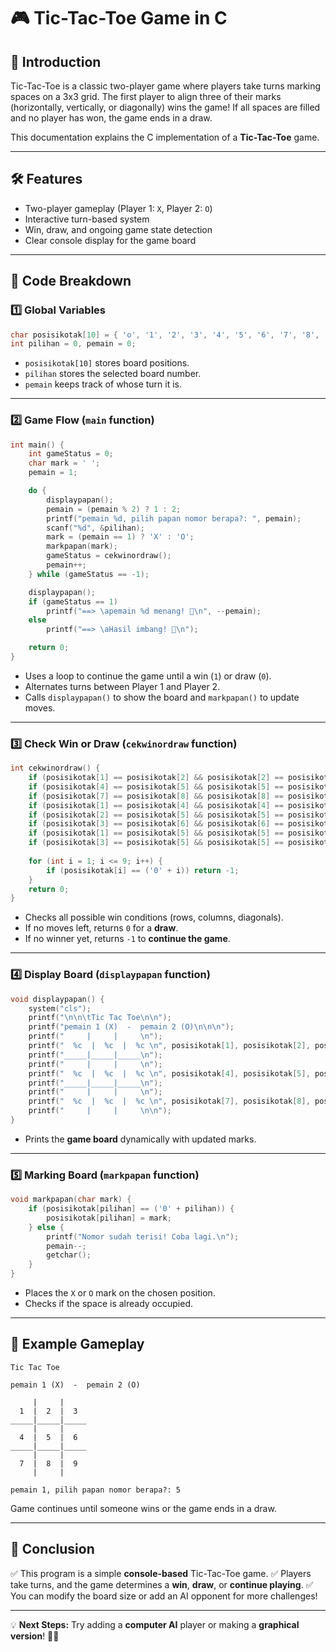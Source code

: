 # 🎮 Tic-Tac-Toe Game in C

## 📌 Introduction
Tic-Tac-Toe is a classic two-player game where players take turns marking spaces on a 3x3 grid. The first player to align three of their marks (horizontally, vertically, or diagonally) wins the game! If all spaces are filled and no player has won, the game ends in a draw.

This documentation explains the C implementation of a **Tic-Tac-Toe** game.

---

## 🛠️ Features
- Two-player gameplay (Player 1: `X`, Player 2: `O`)
- Interactive turn-based system
- Win, draw, and ongoing game state detection
- Clear console display for the game board

---

## 📜 Code Breakdown
### 1️⃣ **Global Variables**
```c
char posisikotak[10] = { 'o', '1', '2', '3', '4', '5', '6', '7', '8', '9' };
int pilihan = 0, pemain = 0;
```
- `posisikotak[10]` stores board positions.
- `pilihan` stores the selected board number.
- `pemain` keeps track of whose turn it is.

---
### 2️⃣ **Game Flow (`main` function)**
```c
int main() {
    int gameStatus = 0;
    char mark = ' ';
    pemain = 1;

    do {
        displaypapan();
        pemain = (pemain % 2) ? 1 : 2;
        printf("pemain %d, pilih papan nomor berapa?: ", pemain);
        scanf("%d", &pilihan);
        mark = (pemain == 1) ? 'X' : 'O';
        markpapan(mark);
        gameStatus = cekwinordraw();
        pemain++;
    } while (gameStatus == -1);

    displaypapan();
    if (gameStatus == 1)
        printf("==> \apemain %d menang! 🎉\n", --pemain);
    else
        printf("==> \aHasil imbang! 🤝\n");

    return 0;
}
```
- Uses a loop to continue the game until a win (`1`) or draw (`0`).
- Alternates turns between Player 1 and Player 2.
- Calls `displaypapan()` to show the board and `markpapan()` to update moves.

---
### 3️⃣ **Check Win or Draw (`cekwinordraw` function)**
```c
int cekwinordraw() {
    if (posisikotak[1] == posisikotak[2] && posisikotak[2] == posisikotak[3]) return 1;
    if (posisikotak[4] == posisikotak[5] && posisikotak[5] == posisikotak[6]) return 1;
    if (posisikotak[7] == posisikotak[8] && posisikotak[8] == posisikotak[9]) return 1;
    if (posisikotak[1] == posisikotak[4] && posisikotak[4] == posisikotak[7]) return 1;
    if (posisikotak[2] == posisikotak[5] && posisikotak[5] == posisikotak[8]) return 1;
    if (posisikotak[3] == posisikotak[6] && posisikotak[6] == posisikotak[9]) return 1;
    if (posisikotak[1] == posisikotak[5] && posisikotak[5] == posisikotak[9]) return 1;
    if (posisikotak[3] == posisikotak[5] && posisikotak[5] == posisikotak[7]) return 1;
    
    for (int i = 1; i <= 9; i++) {
        if (posisikotak[i] == ('0' + i)) return -1;
    }
    return 0;
}
```
- Checks all possible win conditions (rows, columns, diagonals).
- If no moves left, returns `0` for a **draw**.
- If no winner yet, returns `-1` to **continue the game**.

---
### 4️⃣ **Display Board (`displaypapan` function)**
```c
void displaypapan() {
    system("cls");
    printf("\n\n\tTic Tac Toe\n\n");
    printf("pemain 1 (X)  -  pemain 2 (O)\n\n\n");
    printf("     |     |     \n");
    printf("  %c  |  %c  |  %c \n", posisikotak[1], posisikotak[2], posisikotak[3]);
    printf("_____|_____|_____\n");
    printf("     |     |     \n");
    printf("  %c  |  %c  |  %c \n", posisikotak[4], posisikotak[5], posisikotak[6]);
    printf("_____|_____|_____\n");
    printf("     |     |     \n");
    printf("  %c  |  %c  |  %c \n", posisikotak[7], posisikotak[8], posisikotak[9]);
    printf("     |     |     \n\n");
}
```
- Prints the **game board** dynamically with updated marks.

---
### 5️⃣ **Marking Board (`markpapan` function)**
```c
void markpapan(char mark) {
    if (posisikotak[pilihan] == ('0' + pilihan)) {
        posisikotak[pilihan] = mark;
    } else {
        printf("Nomor sudah terisi! Coba lagi.\n");
        pemain--;
        getchar();
    }
}
```
- Places the `X` or `O` mark on the chosen position.
- Checks if the space is already occupied.

---
## 🎯 Example Gameplay
```
Tic Tac Toe

pemain 1 (X)  -  pemain 2 (O)

     |     |     
  1  |  2  |  3  
_____|_____|_____
     |     |     
  4  |  5  |  6  
_____|_____|_____
     |     |     
  7  |  8  |  9  
     |     |     

pemain 1, pilih papan nomor berapa?: 5
```
Game continues until someone wins or the game ends in a draw.

---
## 🏁 Conclusion
✅ This program is a simple **console-based** Tic-Tac-Toe game.
✅ Players take turns, and the game determines a **win**, **draw**, or **continue playing**.
✅ You can modify the board size or add an AI opponent for more challenges!

---
💡 **Next Steps:** Try adding a **computer AI** player or making a **graphical version**! 🚀🎨